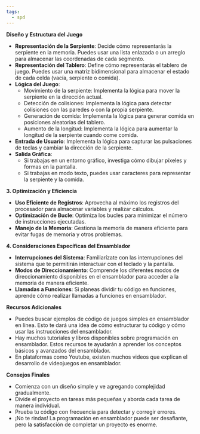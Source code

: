 ```yaml
---
tags:
  - spd
---
```

**Diseño y Estructura del Juego**

- **Representación de la Serpiente**: Decide cómo representarás la serpiente en la memoria. Puedes usar una lista enlazada o un arreglo para almacenar las coordenadas de cada segmento.
- **Representación del Tablero**: Define cómo representarás el tablero de juego. Puedes usar una matriz bidimensional para almacenar el estado de cada celda (vacía, serpiente o comida).
- **Lógica del Juego**:
    - Movimiento de la serpiente: Implementa la lógica para mover la serpiente en la dirección actual.
    - Detección de colisiones: Implementa la lógica para detectar colisiones con las paredes o con la propia serpiente.
    - Generación de comida: Implementa la lógica para generar comida en posiciones aleatorias del tablero.
    - Aumento de la longitud: Implementa la lógica para aumentar la longitud de la serpiente cuando come comida.
- **Entrada de Usuario**: Implementa la lógica para capturar las pulsaciones de teclas y cambiar la dirección de la serpiente.
- **Salida Gráfica**:
    - Si trabajas en un entorno gráfico, investiga cómo dibujar píxeles y formas en la pantalla.
    - Si trabajas en modo texto, puedes usar caracteres para representar la serpiente y la comida.

**3. Optimización y Eficiencia**

- **Uso Eficiente de Registros**: Aprovecha al máximo los registros del procesador para almacenar variables y realizar cálculos.
- **Optimización de Bucle**: Optimiza los bucles para minimizar el número de instrucciones ejecutadas.
- **Manejo de la Memoria**: Gestiona la memoria de manera eficiente para evitar fugas de memoria y otros problemas.

**4. Consideraciones Específicas del Ensamblador**

- **Interrupciones del Sistema**: Familiarízate con las interrupciones del sistema que te permitirán interactuar con el teclado y la pantalla.
- **Modos de Direccionamiento**: Comprende los diferentes modos de direccionamiento disponibles en el ensamblador para acceder a la memoria de manera eficiente.
- **Llamadas a Funciones**: Si planeas dividir tu código en funciones, aprende cómo realizar llamadas a funciones en ensamblador.

**Recursos Adicionales**

- Puedes buscar ejemplos de código de juegos simples en ensamblador en línea. Esto te dará una idea de cómo estructurar tu código y cómo usar las instrucciones del ensamblador.
- Hay muchos tutoriales y libros disponibles sobre programación en ensamblador. Estos recursos te ayudarán a aprender los conceptos básicos y avanzados del ensamblador.
- En plataformas como Youtube, existen muchos videos que explican el desarrollo de videojuegos en ensamblador.

**Consejos Finales**

- Comienza con un diseño simple y ve agregando complejidad gradualmente.
- Divide el proyecto en tareas más pequeñas y aborda cada tarea de manera individual.
- Prueba tu código con frecuencia para detectar y corregir errores.
- ¡No te rindas! La programación en ensamblador puede ser desafiante, pero la satisfacción de completar un proyecto es enorme.

